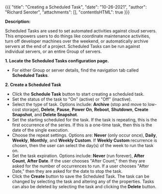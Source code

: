 {{{
  "title": "Creating a Scheduled Task",
  "date": "10-26-2021",
  "author": "Richard Seroter",
  "attachments": [],
  "contentIsHTML": true
}}}

<p><strong>Description:</strong>
</p>
<p>Scheduled Tasks are used to set automated activities against cloud servers. This empowers users to do things like coordinate maintenance activities, turn off developer machines over the weekend, or automatically archive servers at the end of a project.
  Scheduled Tasks can be run against individual servers, or an entire Group of servers.</p>
<div><strong>1. Locate the Scheduled Tasks configuration page.</strong>
</div>
<ul>
  <li>For either Group or server details, find the navigation tab called <strong>Scheduled Tasks</strong>.
    <br />
  </li>
</ul>
<div><strong>2. Create a Scheduled Task</strong>
</div>
<ul>
  <li>Click the <strong>Schedule Task</strong> button to start creating a scheduled task.
    <br />
  </li>
  <li>Set the status of the task to "On" (active) or "Off" (inactive).</li>
  <li>Select the type of task. Options include: <strong>Archive</strong> (stop and move to low-cost storage), <strong>Delete</strong>, <strong>Pause</strong>, <strong>Power On</strong>, <strong>Reboot</strong>, <strong>Shutdown</strong>,<strong>&nbsp;Create Snapshot</strong>,
    and<strong>&nbsp;Delete Snapshot</strong>.</li>
  <li>Set the starting scheduled for the task. If the task is repeating, this is the first occurrence of the series. If this is a one-time task, then this is the date of the single execution.</li>
  <li>Choose the repeat settings. Options are: <strong>Never</strong> (only occur once), <strong>Daily</strong>, <strong>Weekly</strong>, <strong>Monthly</strong>, and <strong>Weekly Custom</strong>.&nbsp;If&nbsp;<strong>Weekly Custom&nbsp;</strong>recurrence
    is chosen, then the user can select&nbsp;the day(s) of the week to run the task on.
    <br />
  </li>
  <li>Set the task expiration. Options include: <strong>Never</strong> (run forever), <strong>After Count</strong>, <strong>After Date</strong>. If the user chooses "After Count," then they are asked for the number of occurrences to run. If a user chooses
    "After Date," then they are asked for the date to stop the task.</li>
  <li>Click the <strong>Create</strong>&nbsp;button to save the Scheduled Task. The task can be changed by selecting the task and altering any of the properties. Tasks can also be deleted by selecting the task and clicking the <strong>Delete</strong>&nbsp;button.</li>
</ul>
